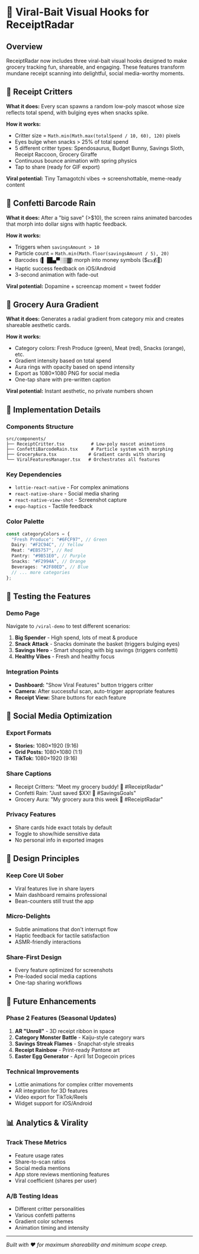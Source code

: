 # 🚀 Viral-Bait Visual Hooks for ReceiptRadar

## Overview

ReceiptRadar now includes three viral-bait visual hooks designed to make grocery tracking fun, shareable, and engaging. These features transform mundane receipt scanning into delightful, social media-worthy moments.

## 🦕 Receipt Critters

**What it does:** Every scan spawns a random low-poly mascot whose size reflects total spend, with bulging eyes when snacks spike.

**How it works:**

- Critter size = `Math.min(Math.max(totalSpend / 10, 60), 120)` pixels
- Eyes bulge when snacks > 25% of total spend
- 5 different critter types: Spendosaurus, Budget Bunny, Savings Sloth, Receipt Raccoon, Grocery Giraffe
- Continuous bounce animation with spring physics
- Tap to share (ready for GIF export)

**Viral potential:** Tiny Tamagotchi vibes → screenshottable, meme-ready content

## 🎉 Confetti Barcode Rain

**What it does:** After a "big save" (>$10), the screen rains animated barcodes that morph into dollar signs with haptic feedback.

**How it works:**

- Triggers when `savingsAmount > 10`
- Particle count = `Math.min(Math.floor(savingsAmount / 5), 20)`
- Barcodes (▌▐█▄▀░▒▓) morph into money symbols ($💵💰💸)
- Haptic success feedback on iOS/Android
- 3-second animation with fade-out

**Viral potential:** Dopamine + screencap moment = tweet fodder

## 🌈 Grocery Aura Gradient

**What it does:** Generates a radial gradient from category mix and creates shareable aesthetic cards.

**How it works:**

- Category colors: Fresh Produce (green), Meat (red), Snacks (orange), etc.
- Gradient intensity based on total spend
- Aura rings with opacity based on spend intensity
- Export as 1080×1080 PNG for social media
- One-tap share with pre-written caption

**Viral potential:** Instant aesthetic, no private numbers shown

## 🎯 Implementation Details

### Components Structure

```
src/components/
├── ReceiptCritter.tsx          # Low-poly mascot animations
├── ConfettiBarcodeRain.tsx     # Particle system with morphing
├── GroceryAura.tsx            # Gradient cards with sharing
└── ViralFeaturesManager.tsx   # Orchestrates all features
```

### Key Dependencies

- `lottie-react-native` - For complex animations
- `react-native-share` - Social media sharing
- `react-native-view-shot` - Screenshot capture
- `expo-haptics` - Tactile feedback

### Color Palette

```typescript
const categoryColors = {
  "Fresh Produce": "#6FCF97", // Green
  Dairy: "#F2C94C", // Yellow
  Meat: "#EB5757", // Red
  Pantry: "#9B51E0", // Purple
  Snacks: "#F2994A", // Orange
  Beverages: "#2F80ED", // Blue
  // ... more categories
};
```

## 🧪 Testing the Features

### Demo Page

Navigate to `/viral-demo` to test different scenarios:

1. **Big Spender** - High spend, lots of meat & produce
2. **Snack Attack** - Snacks dominate the basket (triggers bulging eyes)
3. **Savings Hero** - Smart shopping with big savings (triggers confetti)
4. **Healthy Vibes** - Fresh and healthy focus

### Integration Points

- **Dashboard:** "Show Viral Features" button triggers critter
- **Camera:** After successful scan, auto-trigger appropriate features
- **Receipt View:** Share buttons for each feature

## 📱 Social Media Optimization

### Export Formats

- **Stories:** 1080×1920 (9:16)
- **Grid Posts:** 1080×1080 (1:1)
- **TikTok:** 1080×1920 (9:16)

### Share Captions

- Receipt Critters: "Meet my grocery buddy! 🦕 #ReceiptRadar"
- Confetti Rain: "Just saved $XX! 🎉 #SavingsGoals"
- Grocery Aura: "My grocery aura this week 🌈 #ReceiptRadar"

### Privacy Features

- Share cards hide exact totals by default
- Toggle to show/hide sensitive data
- No personal info in exported images

## 🎨 Design Principles

### Keep Core UI Sober

- Viral features live in share layers
- Main dashboard remains professional
- Bean-counters still trust the app

### Micro-Delights

- Subtle animations that don't interrupt flow
- Haptic feedback for tactile satisfaction
- ASMR-friendly interactions

### Share-First Design

- Every feature optimized for screenshots
- Pre-loaded social media captions
- One-tap sharing workflows

## 🚀 Future Enhancements

### Phase 2 Features (Seasonal Updates)

1. **AR "Unroll"** - 3D receipt ribbon in space
2. **Category Monster Battle** - Kaiju-style category wars
3. **Savings Streak Flames** - Snapchat-style streaks
4. **Receipt Rainbow** - Print-ready Pantone art
5. **Easter Egg Generator** - April 1st Dogecoin prices

### Technical Improvements

- Lottie animations for complex critter movements
- AR integration for 3D features
- Video export for TikTok/Reels
- Widget support for iOS/Android

## 📊 Analytics & Virality

### Track These Metrics

- Feature usage rates
- Share-to-scan ratios
- Social media mentions
- App store reviews mentioning features
- Viral coefficient (shares per user)

### A/B Testing Ideas

- Different critter personalities
- Various confetti patterns
- Gradient color schemes
- Animation timing and intensity

---

_Built with ❤️ for maximum shareability and minimum scope creep._

